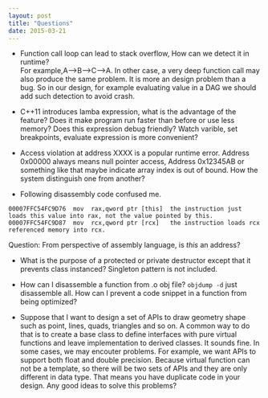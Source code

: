 ```yaml
---
layout: post
title: "Questions" 
date: 2015-03-21
---
```

- Function call loop can lead to stack overflow, How can we detect it in runtime?   
For example,A-->B-->C-->A. In other case, a very deep function call may also produce
the same problem. It is more an design problem than a bug. So in our design, for 
example evaluating value in a DAG we should add such detection to avoid crash.

- C++11 introduces lamba expression, what is the advantage of the feature? Does it make program 
run faster than before or use less memory? Does this expression debug friendly? Watch varible,
set breakpoints, evaluate expression is more convenient?   

- Access violation at address XXXX is a popular runtime error. Address 0x00000 always means 
null pointer access, Address 0x12345AB or something like that maybe indicate array index is 
out of bound. How the system distinguish one from another?

- Following disassembly code confused me. 

```
00007FFC54FC9D76  mov  rax,qword ptr [this]  the instruction just loads this value into rax, not the value pointed by this.
00007FFC54FC9D87  mov  rcx,qword ptr [rcx]   the instruction loads rcx referenced memory into rcx. 
```

Question: From perspective of assembly language, is *this* an address?	

- What is the purpose of a protected or private destructor except that it prevents
  class instanced? Singleton pattern is not included.

- How can I disassemble a function from .o obj file? `objdump -d` just disassemble all. 
  How can I prevent a code snippet in a function from being optimized?

- Suppose that I want to design a set of APIs to draw geometry shape such as point,
  lines, quads, triangles and so on. A common way to do that is to create a base 
  class to define interfaces with pure virtual functions and leave implementation 
  to derived classes. It sounds fine. In some cases, we may encouter problems. For 
  example, we want APIs to support both float and double precision. Because virtual 
  function can not be a template, so there will be two sets of APIs and they are only 
  different in data type. That means you have duplicate code in your design. Any good 
  ideas to solve this problems? 



